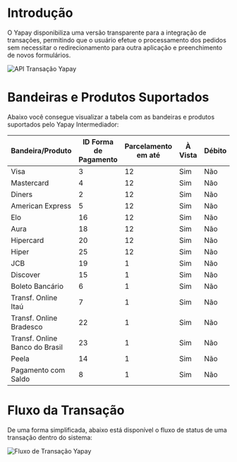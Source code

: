 # Introdução

O Yapay disponibiliza uma versão transparente para a integração de transações, permitindo que o usuário efetue o processamento dos pedidos sem necessitar o redirecionamento para outra aplicação e preenchimento de novos formulários.

![API Transação Yapay](/images/Integracao_api_LV.png "API Transação Yapay")

# Bandeiras e Produtos Suportados

Abaixo você consegue visualizar a tabela com as bandeiras e produtos suportados pelo Yapay Intermediador:


| Bandeira/Produto               | ID Forma de Pagamento | Parcelamento em até | À Vista | Débito |
|--------------------------------|-----------------------|---------------------|---------|--------|
| Visa                           | 3                     | 12                  | Sim     | Não    |
| Mastercard                     | 4                     | 12                  | Sim     | Não    |
| Diners                         | 2                     | 12                  | Sim     | Não    |
| American Express               | 5                     | 12                  | Sim     | Não    |
| Elo                            | 16                    | 12                  | Sim     | Não    |
| Aura                           | 18                    | 12                  | Sim     | Não    |
| Hipercard                      | 20                    | 12                  | Sim     | Não    |
| Hiper                          | 25                    | 12                  | Sim     | Não    |
| JCB                            | 19                    | 1                   | Sim     | Não    |
| Discover                       | 15                    | 1                   | Sim     | Não    |
| Boleto Bancário                | 6                     | 1                   | Sim     | Não    |
| Transf. Online Itaú            | 7                     | 1                   | Sim     | Não    |
| Transf. Online Bradesco        | 22                    | 1                   | Sim     | Não    |
| Transf. Online Banco do Brasil | 23                    | 1                   | Sim     | Não    |
| Peela                          | 14                    | 1                   | Sim     | Não    |
| Pagamento com Saldo            | 8                     | 1                   | Sim     | Não    |


# Fluxo da Transação

De uma forma simplificada, abaixo está disponível o fluxo de status de uma transação dentro do sistema:

![Fluxo de Transação Yapay](/images/status_transacao.png "Fluxo de Transação Yapay")